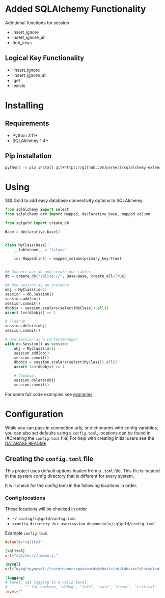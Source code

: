# Added SQLAlchemy Functionality
Additional functions for session

* insert_ignore
* insert_ignore_all
* find_keys

## Logical Key Functionality
* linsert_ignore
* linsert_ignore_all
* lget
* lexists

# Installing
## Requirements
* Python 3.11+ 
* SQLAlchemy 1.4+

## Pip installation
```sh
python3 -m pip install git+https://github.com/parnell/sqlalchemy-extensions.git
```

# Using
SQLGold to add easy database connectivity options to SQLAlchemy. 


```python
from sqlalchemy import select
from sqlalchemy.orm import Mapped, declarative_base, mapped_column

from sqlgold import create_db

Base = declarative_base()


class MyClass(Base):
    __tablename__ = "tclass"

    id: Mapped[int] = mapped_column(primary_key=True)


## Connect our db and create our tables
db = create_db("sqlite://", Base=Base, create_all=True)

## Use session as an instance
obj = MyClass(id=1)
session = db.Session()
session.add(obj)
session.commit()
dbobjs = session.scalars(select(MyClass)).all()
assert len(dbobjs) == 1

# Cleanup
session.delete(obj)
session.commit()

# Use Session as a contextmanager
with db.Session() as session:
    obj = MyClass(id=1)
    session.add(obj)
    session.commit()
    dbobjs = session.scalars(select(MyClass)).all()
    assert len(dbobjs) == 1

    # Cleanup
    session.delete(obj)
    session.commit()
```


For some full code examples see [examples](https://github.com/parnell/sqlgold/blob/main/examples)


# Configuration 
While you can pass in connection urls, or dictionaries with config variables, you can also set defaults using a `config.toml`, locations can be found in (#Creating the `config.toml` file)
For help with creating initial users see the [DATABASE README](https://github.com/parnell/sqlgold/blob/main/README_DATABASE.md)

## Creating the `config.toml` file
This project uses default options loaded from a `.toml` file. This file is located in the system config directory that is different for every system. 

It will check for the config.toml in the following locations in order.

### Config locations
These locations will be checked in order
* ```~/.config/sqlgold/config.toml```
* ```<config directory for user(system dependent)>/sqlgold/config.toml```



Example `config.toml`
```toml
default="sqlite3" 

[sqlite3] 
url="sqlite:///:memory:"

[mysql] 
url="mysql+pymysql://<username>:<password>@<host>/<database>?charset=utf8mb4"

[logging]
# level: set logging to a valid level
#        "" for nothing, "debug", "info", "warn", "error", "critical" 
level=""
```

